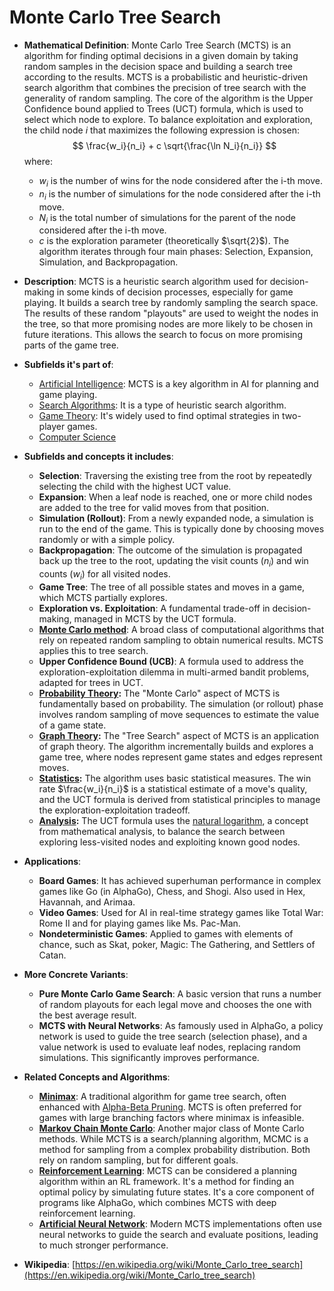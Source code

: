 # Monte Carlo Tree Search

- **Mathematical Definition**: Monte Carlo Tree Search (MCTS) is an algorithm for finding optimal decisions in a given domain by taking random samples in the decision space and building a search tree according to the results. MCTS is a probabilistic and heuristic-driven search algorithm that combines the precision of tree search with the generality of random sampling. The core of the algorithm is the Upper Confidence bound applied to Trees (UCT) formula, which is used to select which node to explore. To balance exploitation and exploration, the child node $i$ that maximizes the following expression is chosen:
$$ \frac{w_i}{n_i} + c \sqrt{\frac{\ln N_i}{n_i}} $$
  where:
  - $w_i$ is the number of wins for the node considered after the i-th move.
  - $n_i$ is the number of simulations for the node considered after the i-th move.
  - $N_i$ is the total number of simulations for the parent of the node considered after the i-th move.
  - $c$ is the exploration parameter (theoretically $\sqrt{2}$).
The algorithm iterates through four main phases: Selection, Expansion, Simulation, and Backpropagation.

- **Description**: MCTS is a heuristic search algorithm used for decision-making in some kinds of decision processes, especially for game playing. It builds a search tree by randomly sampling the search space. The results of these random "playouts" are used to weight the nodes in the tree, so that more promising nodes are more likely to be chosen in future iterations. This allows the search to focus on more promising parts of the game tree.

- **Subfields it's part of**:
    - [Artificial Intelligence](https://en.wikipedia.org/wiki/Artificial_intelligence): MCTS is a key algorithm in AI for planning and game playing.
    - [Search Algorithms](https://en.wikipedia.org/wiki/Search_algorithm): It is a type of heuristic search algorithm.
    - [Game Theory](https://en.wikipedia.org/wiki/Game_theory): It's widely used to find optimal strategies in two-player games.
    - [Computer Science](https://en.wikipedia.org/wiki/Computer_science)

- **Subfields and concepts it includes**:
    - **Selection**: Traversing the existing tree from the root by repeatedly selecting the child with the highest UCT value.
    - **Expansion**: When a leaf node is reached, one or more child nodes are added to the tree for valid moves from that position.
    - **Simulation (Rollout)**: From a newly expanded node, a simulation is run to the end of the game. This is typically done by choosing moves randomly or with a simple policy.
    - **Backpropagation**: The outcome of the simulation is propagated back up the tree to the root, updating the visit counts ($n_i$) and win counts ($w_i$) for all visited nodes.
    - **Game Tree**: The tree of all possible states and moves in a game, which MCTS partially explores.
    - **Exploration vs. Exploitation**: A fundamental trade-off in decision-making, managed in MCTS by the UCT formula.
    - **[Monte Carlo method](./monte_carlo_method.md)**: A broad class of computational algorithms that rely on repeated random sampling to obtain numerical results. MCTS applies this to tree search.
    - **Upper Confidence Bound (UCB)**: A formula used to address the exploration-exploitation dilemma in multi-armed bandit problems, adapted for trees in UCT.
    - **[Probability Theory](../probability_theory/):** The "Monte Carlo" aspect of MCTS is fundamentally based on probability. The simulation (or rollout) phase involves random sampling of move sequences to estimate the value of a game state.
    - **[Graph Theory](../../pure_mathematics/discrete_mathematics/graph_theory/graph.md):** The "Tree Search" aspect of MCTS is an application of graph theory. The algorithm incrementally builds and explores a game tree, where nodes represent game states and edges represent moves.
    - **[Statistics](../statistics/):** The algorithm uses basic statistical measures. The win rate $\frac{w_i}{n_i}$ is a statistical estimate of a move's quality, and the UCT formula is derived from statistical principles to manage the exploration-exploitation tradeoff.
    - **[Analysis](../../pure_mathematics/analysis/):** The UCT formula uses the [natural logarithm](../../pure_mathematics/analysis/logarithm.md), a concept from mathematical analysis, to balance the search between exploring less-visited nodes and exploiting known good nodes.

- **Applications**:
    - **Board Games**: It has achieved superhuman performance in complex games like Go (in AlphaGo), Chess, and Shogi. Also used in Hex, Havannah, and Arimaa.
    - **Video Games**: Used for AI in real-time strategy games like Total War: Rome II and for playing games like Ms. Pac-Man.
    - **Nondeterministic Games**: Applied to games with elements of chance, such as Skat, poker, Magic: The Gathering, and Settlers of Catan.

- **More Concrete Variants**:
    - **Pure Monte Carlo Game Search**: A basic version that runs a number of random playouts for each legal move and chooses the one with the best average result.
    - **MCTS with Neural Networks**: As famously used in AlphaGo, a policy network is used to guide the tree search (selection phase), and a value network is used to evaluate leaf nodes, replacing random simulations. This significantly improves performance.

- **Related Concepts and Algorithms**:
    - **[Minimax](https://en.wikipedia.org/wiki/Minimax)**: A traditional algorithm for game tree search, often enhanced with [Alpha-Beta Pruning](https://en.wikipedia.org/wiki/Alpha%E2%80%93beta_pruning). MCTS is often preferred for games with large branching factors where minimax is infeasible.
    - **[Markov Chain Monte Carlo](./markov_chain_monte_carlo.md)**: Another major class of Monte Carlo methods. While MCTS is a search/planning algorithm, MCMC is a method for sampling from a complex probability distribution. Both rely on random sampling, but for different goals.
    - **[Reinforcement Learning](../../computer_science/artificial_intelligence/reinforcement_learning.md)**: MCTS can be considered a planning algorithm within an RL framework. It's a method for finding an optimal policy by simulating future states. It's a core component of programs like AlphaGo, which combines MCTS with deep reinforcement learning.
    - **[Artificial Neural Network](../../computer_science/machine_learning/artificial_neural_network.md)**: Modern MCTS implementations often use neural networks to guide the search and evaluate positions, leading to much stronger performance.

- **Wikipedia**: [https://en.wikipedia.org/wiki/Monte_Carlo_tree_search](https://en.wikipedia.org/wiki/Monte_Carlo_tree_search)
